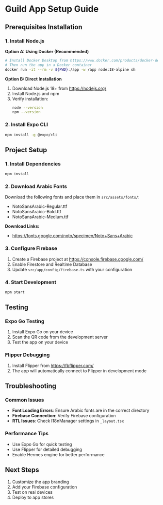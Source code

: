 # Guild App Setup Guide

## Prerequisites Installation

### 1. Install Node.js

**Option A: Using Docker (Recommended)**
```bash
# Install Docker Desktop from https://www.docker.com/products/docker-desktop
# Then run the app in a Docker container
docker run -it --rm -v ${PWD}:/app -w /app node:18-alpine sh
```

**Option B: Direct Installation**
1. Download Node.js 18+ from https://nodejs.org/
2. Install Node.js and npm
3. Verify installation:
   ```bash
   node --version
   npm --version
   ```

### 2. Install Expo CLI
```bash
npm install -g @expo/cli
```

## Project Setup

### 1. Install Dependencies
```bash
npm install
```

### 2. Download Arabic Fonts
Download the following fonts and place them in `src/assets/fonts/`:
- NotoSansArabic-Regular.ttf
- NotoSansArabic-Bold.ttf
- NotoSansArabic-Medium.ttf

**Download Links:**
- https://fonts.google.com/noto/specimen/Noto+Sans+Arabic

### 3. Configure Firebase
1. Create a Firebase project at https://console.firebase.google.com/
2. Enable Firestore and Realtime Database
3. Update `src/app/config/firebase.ts` with your configuration

### 4. Start Development
```bash
npm start
```

## Testing

### Expo Go Testing
1. Install Expo Go on your device
2. Scan the QR code from the development server
3. Test the app on your device

### Flipper Debugging
1. Install Flipper from https://fbflipper.com/
2. The app will automatically connect to Flipper in development mode

## Troubleshooting

### Common Issues
- **Font Loading Errors**: Ensure Arabic fonts are in the correct directory
- **Firebase Connection**: Verify Firebase configuration
- **RTL Issues**: Check I18nManager settings in `_layout.tsx`

### Performance Tips
- Use Expo Go for quick testing
- Use Flipper for detailed debugging
- Enable Hermes engine for better performance

## Next Steps
1. Customize the app branding
2. Add your Firebase configuration
3. Test on real devices
4. Deploy to app stores
